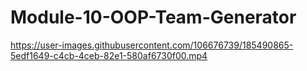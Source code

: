 # Module-10-OOP-Team-Generator


https://user-images.githubusercontent.com/106676739/185490865-5edf1649-c4cb-4ceb-82e1-580af6730f00.mp4


